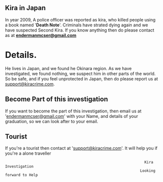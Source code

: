 ## Kira in Japan
In year 2009, A police officer was reported as kira, who killed people using a book named '**Death Note**'.
Criminals have strated dying again and we have suspected Second Kira. If you know anything then do please contact as at **endermanmcser@gmail.com**

# Details.
He lives in Japan, and we found he Okinara region. As we have investigated, we found nothing, we suspect him in other parts of the world.
So be safe, and if you feel unprotected in Japan, then do please report us at support@kiracrime.com.

## Become Part of this investigation
If you want to become the part of this investigation, then email us at 'endermanmcser@gmail.com' with your Name, and details of your graduation, so we can look after 
to your email.

## Tourist
If you're a tourist then contact at 'support@kiracrime.com'. It will help you if you're a alone traveller

                                                                    Kira Investigation
                                                                  Looking forward to Help

